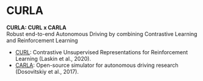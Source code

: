# CURLA
**CURLA: CURL x CARLA**   
Robust end-to-end Autonomous Driving by combining Contrastive Learning and Reinforcement Learning

* [CURL](https://github.com/MishaLaskin/curl): Contrastive Unsupervised Representations for Reinforcement Learning (Laskin et al., 2020).
* [CARLA](https://github.com/carla-simulator/carla): Open-source simulator for autonomous driving research (Dosovitskiy et al., 2017).
